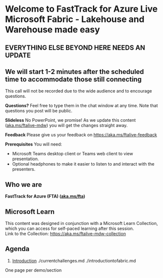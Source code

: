 # Welcome to FastTrack for Azure Live </br> Microsoft Fabric - Lakehouse and Warehouse made easy

EVERYTHING ELSE BEYOND HERE NEEDS AN UPDATE
---
## We will start 1-2 minutes after the scheduled time to accommodate those still connecting

This call will not be recorded due to the wide audience and to encourage questions.

**Questions?** Feel free to type them in the chat window at any time. Note that questions you post will be public.

**Slideless** No PowerPoint, we promise!
As we update this content ([aka.ms/ftalive-mdw](aka.ms/ftalive-mdw)) you will get the changes straight away.

**Feedback** Please give us your feedback on https://aka.ms/ftalive-feedback
<!--**Feedback** Please give us your feedback on https://aka.ms/ftalearnlive-->

**Prerequisites**
You will need:
* Microsoft Teams desktop client or Teams web client to view presentation.
* Optional headphones to make it easier to listen to and interact with the presenters.

## Who we are
**FastTrack for Azure (FTA) ([aka.ms/fta](aka.ms/fta))** <br/>
<!--Presenter: Ben Harding ([linkedin.com/in/ben-harding-fta](linkedin.com/in/ben-harding-fta)) <br/>
Presenter: Nitin Mehta ([linkedin.com/in/nitinmht](linkedin.com/in/nitinmht)) <br/>
Moderator: Miho Yamamoto ([linkedin.com/in/mihoyamamoto](linkedin.com/in/mihoyamamoto))<br/>
Moderator: Osamu Hirayama ([linkedin.com/in/osamuhir](linkedin.com/in/osamuhir))<br/>
Moderator: Ryan CrawCour ([linkedin.com/in/ryancrawcour](linkedin.com/in/ryancrawcour))<br/>-->

## Microsoft Learn
This content was designed in conjunction with a Microsoft Learn Collection, which you can access for self-paced learning after this session. <br/>
Link to the Collection: https://aka.ms/ftalive-mdw-collection

## Agenda
1. [Introduction](./introduction.md)
./currentchallenges.md
./introductiontofabric.md

One page per demo/section 